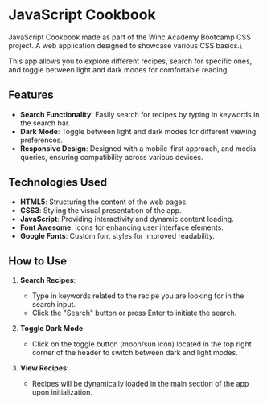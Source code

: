 # JavaScript Cookbook

JavaScript Cookbook made as part of the Winc Academy Bootcamp CSS project. A web application designed to showcase various CSS basics.\

This app allows you to explore different recipes, search for specific ones, and toggle between light and dark modes for comfortable reading.

## Features

- **Search Functionality**: Easily search for recipes by typing in keywords in the search bar.
- **Dark Mode**: Toggle between light and dark modes for different viewing preferences.
- **Responsive Design**: Designed with a mobile-first approach, and media queries, ensuring compatibility across various devices.

## Technologies Used

- **HTML5**: Structuring the content of the web pages.
- **CSS3**: Styling the visual presentation of the app.
- **JavaScript**: Providing interactivity and dynamic content loading.
- **Font Awesome**: Icons for enhancing user interface elements.
- **Google Fonts**: Custom font styles for improved readability.

## How to Use

1. **Search Recipes**:
   - Type in keywords related to the recipe you are looking for in the search input.
   - Click the "Search" button or press Enter to initiate the search.

2. **Toggle Dark Mode**:
   - Click on the toggle button (moon/sun icon) located in the top right corner of the header to switch between dark and light modes.

3. **View Recipes**:
   - Recipes will be dynamically loaded in the main section of the app upon initialization.

